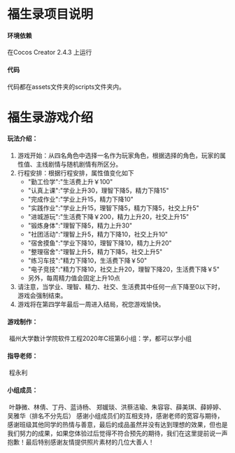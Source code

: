 福生录项目说明
===========================

#### 环境依赖

在Cocos Creator 2.4.3 上运行

#### 代码

代码都在assets文件夹的scripts文件夹内。

# 福生录游戏介绍

#### 玩法介绍：

1. 游戏开始：从四名角色中选择一名作为玩家角色，根据选择的角色，玩家的属性值、主线剧情与随机剧情有所区分。
2. 行程安排：根据行程安排，属性值变化如下
   - "勤工俭学":"生活费上升￥100"
   - "认真上课":"学业上升30，理智下降5，精力下降15"
   - "完成作业":"学业上升15，精力下降10"
   - "实践作业":"学业上升15，理智下降5，精力下降5，社交上升5"
   - "进城游玩":"生活费下降￥200，精力上升20，社交上升15"
   - "锻炼身体":"理智下降5，精力上升30"
   - "社团活动":"理智上升5，精力下降10，社交上升10"
   - "宿舍摸鱼":"学业下降10，理智下降10，精力上升20"
   - "整理宿舍":"理智上升5，精力下降5，社交上升5"
   - "练习车技":"精力下降10，生活费下降￥50"
   - "电子竞技":"精力下降10，社交上升20，理智下降20，生活费下降￥5"
   - 另外，每周精力值会固定上升10点
3. 请注意，当学业、理智、精力、社交、生活费其中任何一点下降至0以下时，游戏会强制结束。
4. 游戏将在第四学年最后一周进入结局，祝您游戏愉快。

#### 游戏制作：

​		福州大学数计学院软件工程2020年C班第6小组：学，都可以学小组

#### 指导老师：

​		程永利

#### 小组成员：

​		叶静微、林倩、丁丹、蓝诗杨、 郑媛琰、洪蔡洁瑜、朱容容、薛美琪、薛婷婷、吴雅华（排名不分先后）
​		感谢小组成员们的互相支持，感谢老师的宽容与期待，感谢班级其他同学的热情与善意，最后的成品虽然并没有达到理想的效果，但也是我们努力的成果，如果您体验过后觉得不符合预先的期待，我们在这里提前说一声抱歉！
​		最后特别感谢友情提供照片素材的几位大善人！
